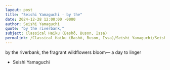 ```yaml
---
layout: post
title: "Seishi Yamaguchi - by the"
date: 2024-12-28 12:00:00 -0000
author: Seishi Yamaguchi
quote: "by the riverbank,"
subject: Classical Haiku (Bashō, Buson, Issa)
permalink: /Classical Haiku (Bashō, Buson, Issa)/Seishi Yamaguchi/Seishi Yamaguchi - by the
---
```


by the riverbank,
the fragrant wildflowers bloom—
a day to linger

- Seishi Yamaguchi
